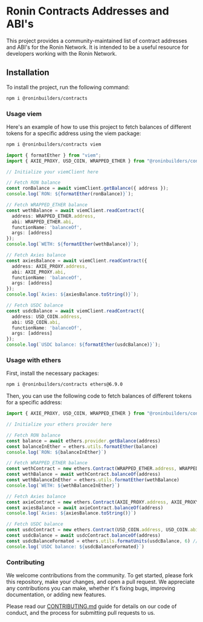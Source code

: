 # Ronin Contracts Addresses and ABI's

This project provides a community-maintained list of contract addresses and ABI's for the Ronin Network. It is intended to be a useful resource for developers working with the Ronin Network.

## Installation

To install the project, run the following command:

```bash
npm i @roninbuilders/contracts

```

### Usage viem
Here's an example of how to use this project to fetch balances of different tokens for a specific address using the viem package:

```bash
npm i @roninbuilders/contracts viem
```

```typescript
import { formatEther } from "viem";
import { AXIE_PROXY, USD_COIN, WRAPPED_ETHER } from "@roninbuilders/contracts"

// Initialize your viemClient here

// Fetch RON balance
const ronBalance = await viemClient.getBalance({ address });
console.log(`RON: ${formatEther(ronBalance)}`);

// Fetch WRAPPED_ETHER balance
const wethBalance = await viemClient.readContract({
  address: WRAPPED_ETHER.address,
  abi: WRAPPED_ETHER.abi,
  functionName: 'balanceOf',
  args: [address]
});
console.log(`WETH: ${formatEther(wethBalance)}`);

// Fetch Axies balance 
const axiesBalance = await viemClient.readContract({
  address: AXIE_PROXY.address,
  abi: AXIE_PROXY.abi,
  functionName: 'balanceOf',
  args: [address]
});
console.log(`Axies: ${axiesBalance.toString()}`);

// Fetch USDC balance
const usdcBalance = await viemClient.readContract({
  address: USD_COIN.address,
  abi: USD_COIN.abi,
  functionName: 'balanceOf',
  args: [address]
});
console.log(`USDC balance: ${formatEther(usdcBalance)}`);

```

### Usage with ethers
First, install the necessary packages:
```bash
npm i @roninbuilders/contracts ethers@6.9.0
```
Then, you can use the following code to fetch balances of different tokens for a specific address:
```typescript
import { AXIE_PROXY, USD_COIN, WRAPPED_ETHER } from "@roninbuilders/contracts"

// Initialize your ethers provider here

// Fetch RON balance
const balance = await ethers.provider.getBalance(address)
const balanceInEther = ethers.utils.formatEther(balance)
console.log(`RON: ${balanceInEther}`)

// Fetch WRAPPED_ETHER balance
const wethContract = new ethers.Contract(WRAPPED_ETHER.address, WRAPPED_ETHER.abi, ethers.provider)
const wethBalance = await wethContract.balanceOf(address)
const wethBalanceInEther = ethers.utils.formatEther(wethBalance)
console.log(`WETH: ${wethBalanceInEther}`)

// Fetch Axies balance 
const axieContract = new ethers.Contract(AXIE_PROXY.address, AXIE_PROXY.abi, ethers.provider)
const axiesBalance = await axieContract.balanceOf(address)
console.log(`Axies: ${axiesBalance.toString()}`)

// Fetch USDC balance
const usdcContract = new ethers.Contract(USD_COIN.address, USD_COIN.abi, ethers.provider)
const usdcBalance = await usdcContract.balanceOf(address)
const usdcBalanceFormated = ethers.utils.formatUnits(usdcBalance, 6) // 6 decimals
console.log(`USDC balance: ${usdcBalanceFormated}`)

```

### Contributing

We welcome contributions from the community. To get started, please fork this repository, make your changes, and open a pull request. We appreciate any contributions you can make, whether it's fixing bugs, improving documentation, or adding new features.

Please read our [CONTRIBUTING.md](./CONTRIBUTING.md) guide for details on our code of conduct, and the process for submitting pull requests to us.